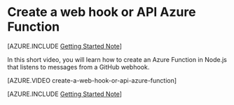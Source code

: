 <properties
   pageTitle="Create a web hook or API Azure Function | Microsoft Azure"
   description="Use Azure Functions to create a function that is invoked by a WebHook or API call."
   services="azure-functions"
   documentationCenter="na"
   authors="ggailey777"
   manager="erikre"
   editor=""
   tags=""
   />

<tags
   ms.service="functions"
   ms.devlang="multiple"
   ms.topic="article"
   ms.tgt_pltfrm="multiple"
   ms.workload="na"
   ms.date="03/14/2016"
   ms.author="glenga"/>
   
# Create a web hook or API Azure Function

[AZURE.INCLUDE [Getting Started Note](../../includes/functions-getting-started.md)]

In this short video, you will learn how to create an Azure Function in Node.js that listens to messages from a GitHub webhook.

[AZURE.VIDEO create-a-web-hook-or-api-azure-function]
&nbsp;

[AZURE.INCLUDE [Getting Started Note](../../includes/functions-get-help.md)]